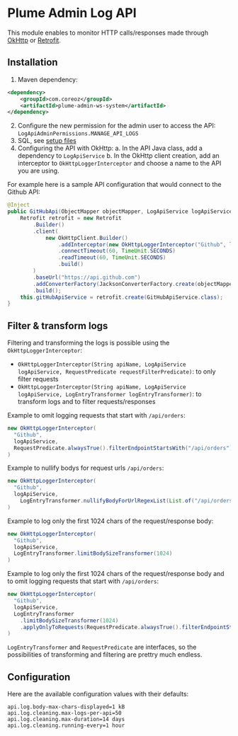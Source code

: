Plume Admin Log API
===================

This module enables to monitor HTTP calls/responses made through [OkHttp](https://square.github.io/okhttp/) or [Retrofit](https://square.github.io/retrofit/).

Installation
------------

1. Maven dependency:
```xml
<dependency>
    <groupId>com.coreoz</groupId>
    <artifactId>plume-admin-ws-system</artifactId>
</dependency>
```
2. Configure the new permission for the admin user to access the API: `LogApiAdminPermissions.MANAGE_API_LOGS`
3. SQL, see [setup files](sql)
4. Configuring the API with OkHttp:
  a. In the API Java class, add a dependency to `LogApiService`
  b. In the OkHttp client creation, add an interceptor to `OkHttpLoggerInterceptor` and choose a name to the API you are using.

For example here is a sample API configuration that would connect to the Github API:
```java
@Inject
public GitHubApi(ObjectMapper objectMapper, LogApiService logApiService) {
    Retrofit retrofit = new Retrofit
        .Builder()
        .client(
            new OkHttpClient.Builder()
                .addInterceptor(new OkHttpLoggerInterceptor("Github", logApiService))
                .connectTimeout(60, TimeUnit.SECONDS)
                .readTimeout(60, TimeUnit.SECONDS)
                .build()
        )
        .baseUrl("https://api.github.com")
        .addConverterFactory(JacksonConverterFactory.create(objectMapper))
        .build();
    this.gitHubApiService = retrofit.create(GitHubApiService.class);
}
```

Filter & transform logs
-----------------------

Filtering and transforming the logs is possible using the `OkHttpLoggerInterceptor`:
- `OkHttpLoggerInterceptor(String apiName, LogApiService logApiService, RequestPredicate requestFilterPredicate)`: to only filter requests
- `OkHttpLoggerInterceptor(String apiName, LogApiService logApiService, LogEntryTransformer logEntryTransformer)`: to transform logs and to filter requests/responses

Example to omit logging requests that start with `/api/orders`:
```java
new OkHttpLoggerInterceptor(
  "Github",
  logApiService,
  RequestPredicate.alwaysTrue().filterEndpointStartsWith("/api/orders")
)
```

Example to nullify bodys for request urls `/api/orders`:
```java
new OkHttpLoggerInterceptor(
  "Github",
  logApiService,
    LogEntryTransformer.nullifyBodyForUrlRegexList(List.of("/api/orders"))
)
```

Example to log only the first 1024 chars of the request/response body:
```java
new OkHttpLoggerInterceptor(
  "Github",
  logApiService,
  LogEntryTransformer.limitBodySizeTransformer(1024)
)
```

Example to log only the first 1024 chars of the request/response body and to omit logging requests that start with `/api/orders`:
```java
new OkHttpLoggerInterceptor(
  "Github",
  logApiService,
  LogEntryTransformer
    .limitBodySizeTransformer(1024)
    .applyOnlyToRequests(RequestPredicate.alwaysTrue().filterEndpointStartsWith("/api/orders"))
)
```

`LogEntryTransformer` and `RequestPredicate` are interfaces, so the possibilities of transforming and filtering are prettry much endless.

Configuration
-------------

Here are the available configuration values with their defaults:
```
api.log.body-max-chars-displayed=1 kB
api.log.cleaning.max-logs-per-api=50
api.log.cleaning.max-duration=14 days
api.log.cleaning.running-every=1 hour
```
